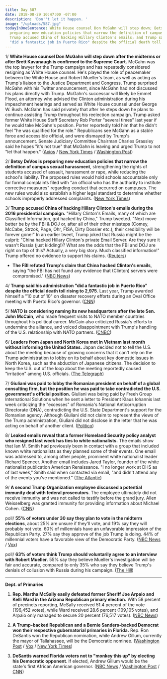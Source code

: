 ```yaml
---
title: Day 587
date: 2018-08-29 10:47:00 -07:00
description: 'Don''t let it happen. '
image: "/uploads/587.jpg"
todayInOneSentence: White House counsel Don McGahn will step down; Betsy DeVos is
  preparing new education policies that narrow the definition of campus sexual harassment;
  Trump accused China of hacking Hillary Clinton's emails; and Trump said his administration
  "did a fantastic job in Puerto Rico" despite the official death toll rising to 2,975.
---
```


1/ **White House counsel Don McGahn will step down after the midterms or after Brett Kavanaugh is confirmed to the Supreme Court.** McGahn was the top lawyer for the Trump campaign and has repeatedly considered resigning as White House counsel. He's played the role of peacemaker between the White House and Robert Mueller's team, as well as acting as Trump's liaison to the Justice Department and Congress. Trump surprised McGahn with his Twitter announcement, since McGahn had not discussed his plans directly with Trump. McGahn's successor will likely be Emmet Flood, an attorney who advised the Clinton administration during his impeachment hearings and served as White House counsel under George W. Bush. McGahn has said privately that after he steps down he plans to continue assisting Trump throughout his reelection campaign. Trump asked former White House Staff Secretary Rob Porter "several times" last year if he would take McGahn's position. Porter reportedly told him that he didn't feel "he was qualified for the role." Republicans see McGahn as a stable force and accessible official, and were dismayed by Trump's announcement. Senate Judiciary Committee Chairman Charles Grassley said he hopes "it's not true" that McGahn is leaving and urged Trump to not "let that happen." ([Axios](https://www.axios.com/don-mcgahn-white-house-counsel-departure-emmet-flood-b4aeedcd-ac15-4502-995a-1e972ffa530e.html) / [New York Times](https://www.nytimes.com/2018/08/29/us/politics/don-mcgahn-white-house-counsel-trump.html) / [Washington Post](https://www.washingtonpost.com/politics/trump-says-white-house-counsel-donald-mcgahn-will-leave-his-job-in-the-fall/2018/08/29/f56828be-ab98-11e8-a8d7-0f63ab8b1370_story.html))

2/ **Betsy DeVos is preparing new education policies that narrow the definition of campus sexual harassment**, strengthening the rights of students accused of assault, harassment or rape, while reducing the school's liability. The proposed rules would hold schools accountable only for formal complaints filed with "an official who has the authority to institute corrective measures" regarding conduct that occurred on campuses. The new rules would also establish a higher legal standard to determine whether schools improperly addressed complaints. ([New York Times](https://www.nytimes.com/2018/08/29/us/politics/devos-campus-sexual-assault.html))

3/ **Trump accused China of hacking Hillary Clinton's emails during the 2016 presidential campaign.** "Hillary Clinton's Emails, many of which are Classified Information, got hacked by China," Trump tweeted. "Next move better be by the FBI & DOJ or, after all of their other missteps (Comey, McCabe, Strzok, Page, Ohr, FISA, Dirty Dossier etc.), their credibility will be forever gone!" In an earlier tweet, Trump joked that Russia might be the culprit: "China hacked Hillary Clinton's private Email Server. Are they sure it wasn't Russia (just kidding!)? What are the odds that the FBI and DOJ are right on top of this? Actually, a very big story. Much classified information!" Trump offered no evidence to support his claims. ([Reuters](https://www.reuters.com/article/us-usa-trump/trump-blames-china-for-hacking-of-clinton-emails-offers-no-evidence-idUSKCN1LE0BS))

* **The FBI refuted Trump's claim that China hacked Clinton's emails**, saying "the FBI has not found any evidence that (Clinton) servers were compromised." ([NBC News](https://www.nbcnews.com/politics/donald-trump/fbi-rebuts-trump-tweet-about-china-hacking-clinton-s-email-n904811))

4/ **Trump said his administration "did a fantastic job in Puerto Rico" despite the official death toll rising to 2,975**. Last year, Trump awarded himself a "10 out of 10" on disaster recovery efforts during an Oval Office meeting with Puerto Rico's governor. ([CNN](https://www.cnn.com/2018/08/29/politics/trump-puerto-rico-fantastic/index.html))

5/ **NATO is considering naming its new headquarters after the late Sen. John McCain**, who made frequent visits to NATO member countries throughout his political career. McCain also criticized Russia's efforts to undermine the alliance, and voiced disappointment with Trump's handling of the U.S. relationship with NATO partners. ([CNBC](https://www.cnbc.com/2018/08/29/nato-considers-naming-headquarters-after-sen-john-mccain.html))

6/ **Leaders from Japan and North Korea met in Vietnam last month without informing the United States.** Japan decided not to tell the U.S. about the meeting because of growing concerns that it can't rely on the Trump administration to lobby on its behalf about key domestic issues in North Korea, such as the abduction of Japanese citizens. The decision to keep the U.S. out of the loop about the meeting reportedly caused "irritation" among U.S. officials. ([The Telegraph](https://www.telegraph.co.uk/news/2018/08/29/japan-north-korea-held-secret-meeting-abe-loses-trust-trump/))

7/ **Giuliani was paid to lobby the Romanian president on behalf of a global consulting firm, but the position he was paid to take contradicted the U.S. government's official position.** Giuliani was being paid by Freeh Group International Solutions when he sent a letter to President Klaus Iohannis last week criticizing the "excesses" of Romania's National Anticorruption Directorate (DNA), contradicting the U.S. State Department's support for the Romanian agency. Although Giuliani did not claim to represent the views of the Trump administration, Giuliani did not disclose in the letter that he was acting on behalf of another client. ([Politico](https://www.politico.eu/article/rudy-giuliani-trump-lawyer-paid-to-criticize-romanian-anti-corruption-drive-klaus-iohannis/))

8/ **Leaked emails reveal that a former Homeland Security policy analyst who resigned last week has ties to white nationalists.** The emails show that Ian M. Smith had previously been in contact with a group that included known white nationalists as they planned some of their events. One email was addressed to, among other people, prominent white nationalist leader Richard Spencer. Another email includes Jared Taylor, founder of the white nationalist publication American Renaissance. "I no longer work at DHS as of last week," Smith said when contacted via email, "and didn't attend any of the events you've mentioned." ([The Atlantic](https://www.theatlantic.com/politics/archive/2018/08/emails-link-former-dhs-policy-analyst-to-white-nationalists/568843/))

9/ **A second Trump Organization employee discussed a potential immunity deal with federal prosecutors**. The employee ultimately did not receive immunity and was not called to testify before the grand jury. Allen Weisselberg was granted immunity for providing information about Michael Cohen. ([CNN](https://www.cnn.com/2018/08/29/politics/trump-organization-employee-immunity-deal/index.html))

poll/ **55% of voters under 30 say they plan to vote in the midterm elections**, about 25% are unsure if they'll vote, and 19% say they will probably not vote. 60% of millennials have an unfavorable impression of the Republican Party. 27% say they approve of the job Trump is doing. 44% of millennial voters have a favorable view of the Democratic Party. ([NBC News](https://www.nbcnews.com/politics/politics-news/poll-millennials-disillusioned-about-midterm-elections-n904436) / [Vox](https://www.vox.com/2018/8/29/17795718/poll-millennial-young-vote-2018-midterms))

poll/ **63% of voters think Trump should voluntarily agree to an interview with Robert Mueller**. 55% say they believe Mueller's investigation will be fair and accurate, compared to only 35% who say they believe Trump's denials of collusion with Russia during his campaign. ([The Hill](http://thehill.com/homenews/administration/404238-poll-nearly-two-thirds-say-trump-should-voluntarily-talk-to-mueller))

---

**Dept. of Primaries**

1. **Rep. Martha McSally easily defeated former Sheriff Joe Arpaio and Kelli Ward in the Arizona Republican primary election.** With 58 percent of precincts reporting, McSally received 51.4 percent of the vote (196,452 votes), while Ward received 28.6 percent (109,105 votes), and Arpaio only managed to secure 20 percent (76,517 votes). ([NBC News](https://www.nbcnews.com/politics/elections/arizona-senate-republican-primary-election-results-n904601))

2. **A Trump-backed Republican and a Bernie Sanders-backed Democrat won their respective gubernatorial primaries in Florida.** Rep. Ron DeSantis won the Republican nomination, while Andrew Gillum, currently the mayor of Tallahassee, will be the Democratic nominee. ([Washington Post](https://www.washingtonpost.com/powerpost/primary-elections-florida-arizona-oklahoma-runoff/2018/08/27/8157403c-a9f3-11e8-8a0c-70b618c98d3c_story.html?utm_term=.0d135df4f30c) / [Vox](https://www.vox.com/policy-and-politics/2018/8/28/17793198/florida-primary-results-andrew-gillum-governor) / [New York Times](https://www.nytimes.com/2018/08/28/us/politics/florida-arizona-election-results.html))

3. **DeSantis warned Florida voters not to "monkey this up" by electing his Democratic opponent**. If elected, Andrew Gillum would be the state's first African American governor. ([NBC News](https://www.nbcnews.com/politics/politics-news/desantis-under-fire-saying-florida-should-t-monkey-electing-gillum-n904746) / [Washington Post](https://www.washingtonpost.com/powerpost/desantis-says-florida-voters-would-monkey-this-up-if-they-elect-gillum-as-governor/2018/08/29/e4cbc5c6-ab96-11e8-8a0c-70b618c98d3c_story.html) / [CNN](https://www.cnn.com/2018/08/29/politics/ron-desantis-andrew-gillum-attack/index.html))